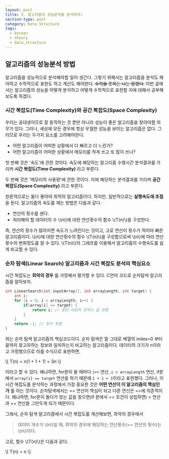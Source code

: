```yaml
---
layout: post
title: 3. 알고리즘의 성능분석을 분석하자!
section-type: post
category: Data_Structure
tags:
  - korean
  - theory
  - data_structure
---
```


## 알고리즘의 성능분석 방법

알고리즘을 성능적으로 분석해야할 일이 생긴다. 그렇기 위해서는 알고리즘을 분석도 해야하고 수학적으로 표현도 하고 계산도 해야한다. ~~수학을 못하는 나는 망했다.~~ 이번 글에서는 알고리즘의 성능을 어떻게 분석하고 어떻게 수학적으로 표현할 지에 대해서 공부해보도록 하겠다.

### 시간 복잡도(Time Complexity)와 공간 복잡도(Space Complexity)

우리는 공대생이므로 잘 동작하는 것 뿐만 아니라 성능이 좋은 알고리즘을 찾아야할 의무가 있다. 그러나, 세상에 모든 경우에 항상 우월한 성능을 보이는 알고리즘은 없다. 그러므로 우리는 두가지 요소를 고려해야한다.

- 어떤 알고리즘이 어떠한 상황에서 더 빠르고 더 느린가?
- 어떤 알고리즘이 어떠한 상황에서 메모리를 적게 쓰고 또 많이 쓰나?

첫 번째 것은 '속도'에 관한 것이다. 속도에 해당하는 알고리즘 수행시간 분석결과를 가리켜 **시간 복잡도(Time Complexity)** 라고 부른다.

두 번째 것은 '메모리의 사용량'에 관한 것이다. 이에 해당하는 분석결과를 가리켜 **공간 복잡도(Space Complexity)** 라고 부른다.

원론적으로는 둘다 좋아야 최적의 알고리즘이다. 하지만, 일반적으로는 **실행속도에 초점** 을 둔다. 알고리즘의 속도를 재는 방법은 다음과 같다.

- 연산의 횟수를 센다.
- 처리해야 할 데이터의 수 \\(n\\)에 대한 연산횟수의 함수 \\(T(n)\\)을 구성한다.

즉, 연산의 횟수가 많아지면 속도가 느려진다는 것이고, 고로 연산이 횟수가 적어야 빠른 알고리즘이다. \\(n\\)에 대한 연산횟수의 함수 \\(T(n)\\)을 구성함으로써 \\(n\\)에 따라 연산횟수의 변화정도를 알 수 있다. \\(T(n)\\)의 그래프를 이용해서 알고리즘의 수행속도를 쉽게 비교할 수 있다.

### 순차 탐색(Linear Search) 알고리즘과 시간 복잡도 분석의 핵심요소

시간 복잡도는 **최악의 경우** 를 가정해서 평가할 수 있다. C언어 코드로 순차탐색 알고리즘을 알아보자.

```c
int LinearSearch(int inputArray[], int arrayLength, int target) {
    int i;
    for (i = 0; i < arrayLength; i++) {
        if(array[i] == target) {
            return i; // 찾은 대상의 인덱스 값 반환
        }
    }
    return -1; // 찾지 못함
}
```

위는 순차 탐색 알고리즘의 핵심코드이다. 순차 탐색은 말 그대로 배열의 index=0 부터 끝까지 찾고자하는 정보와 일치하는지 비교하는 알고리즘이다. 데이터의 크기가 n이라고 가정했으므로 이를 수식으로 표현하면,

\\[
T(n) = n(1 + 1 + 1) = 3n
\\]

이라고 할 수 있다. 왜냐하면, for문이 돌 때마다 ```i++``` 연산, ```i < arrayLength``` 연산, if문에서 ```array[i] == target``` 연산을 하기 때문에 ```1 + 1 + 1```이라고 표현했다. 그러나, 이 시간 복잡도를 분석하는 과정에서 가장 중요한 것은 **어떤 연산이 이 알고리즘의 핵심인가** 를 아는 것이다. 순차탐색에서는 == 연산이 핵심이 되고 다른 연산은 ==에 의존적이다. 왜냐하면, for문이 돌다가 맞는 값을 찾으면(if 문에서 == 조건이 성립하면) < 연산과 ++ 연산을 그만두게 되기 때문이다.

그래서, 순차 탐색 알고리즘에서 시간 복잡도를 계산해보면, 최악의 경우에서

> 데이터 개수가 \\(n\\)일 때, 최악의 경우에 해당하는 연산횟수(== 연산의 횟수)는 \\(n\\)이다.

고로, 함수 \\(T(n)\\)은 다음과 같다.

\\[
T(n) = n
\\]
